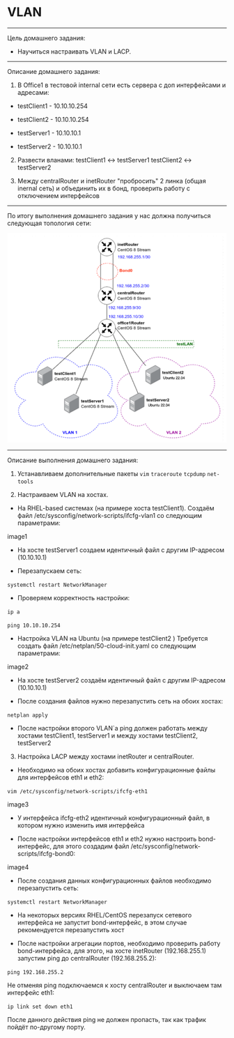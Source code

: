 # VLAN

--------------------------------------------------------------------------------------------------

Цель домашнего задания:

- Научиться настраивать VLAN и LACP.

--------------------------------------------------------------------------------------------------

Описание домашнего задания:

1) В Office1 в тестовой internal сети есть сервера с доп интерфейсами и адресами:

- testClient1 - 10.10.10.254

- testClient2 - 10.10.10.254

- testServer1 - 10.10.10.1

- testServer2 - 10.10.10.1

2) Развести вланами: testClient1 <-> testServer1 testClient2 <-> testServer2

3) Между centralRouter и inetRouter "пробросить" 2 линка (общая inernal сеть) и объединить их в бонд, проверить работу c отключением интерфейсов

------------------------------------------------------------------------------------------------------

По итогу выполнения домашнего задания у нас должна получиться следующая топология сети:

![Image alt](https://github.com/NikPuskov/VLAN/blob/main/image.png)

------------------------------------------------------------------------------------------------------

Описание выполнения домашнего задания:

1) Устанавливаем дополнительные пакеты `vim` `traceroute` `tcpdump` `net-tools`

2) Настраиваем VLAN на хостах.

- На RHEL-based системах (на примере хоста testClient1). Создаём файл /etc/sysconfig/network-scripts/ifcfg-vlan1 со следующим параметрами:

image1

- На хосте testServer1 создаем идентичный файл с другим IP-адресом (10.10.10.1)

- Перезапускаем сеть:

`systemctl restart NetworkManager`

- Проверяем корректность настройки:

`ip a`

`ping 10.10.10.254`

- Настройка VLAN на Ubuntu (на примере testClient2 ) Требуется создать файл /etc/netplan/50-cloud-init.yaml со следующим параметрами:

image2

- На хосте testServer2 создаём идентичный файл с другим IP-адресом (10.10.10.1)

- После создания файлов нужно перезапустить сеть на обоих хостах:

`netplan apply`

- После настройки второго VLAN`а ping должен работать между хостами testClient1, testServer1 и между хостами testClient2, testServer2

3) Настройка LACP между хостами inetRouter и centralRouter.

- Необходимо на обоих хостах добавить конфигурационные файлы для интерфейсов eth1 и eth2:

`vim /etc/sysconfig/network-scripts/ifcfg-eth1`

image3

- У интерфейса ifcfg-eth2 идентичный конфигурационный файл, в котором нужно изменить имя интерфейса

- После настройки интерфейсов eth1 и eth2 нужно настроить bond-интерфейс, для этого создадим файл /etc/sysconfig/network-scripts/ifcfg-bond0:

image4

- После создания данных конфигурационных файлов необходимо перезапустить сеть:

`systemctl restart NetworkManager`

- На некоторых версиях RHEL/CentOS перезапуск сетевого интерфейса не запустит bond-интерфейс, в этом случае рекомендуется перезапустить хост

- После настройки агрегации портов, необходимо проверить работу bond-интерфейса, для этого, на хосте inetRouter (192.168.255.1) запустим ping до centralRouter (192.168.255.2):

`ping 192.168.255.2`

Не отменяя ping подключаемся к хосту centralRouter и выключаем там интерфейс eth1:

`ip link set down eth1`

После данного действия ping не должен пропасть, так как трафик пойдёт по-другому порту.

